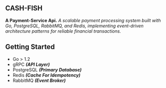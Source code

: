 ## CASH-FISH 
**A Payment-Service Api.**
*A scalable payment processing system built with Go, PostgreSQL, RabbitMQ, and Redis, implementing event-driven architecture patterns for reliable financial transactions.*

## Getting Started
- Go > 1.2 
- gRPC ***(API Layer)***
- PostgreSQL ***(Primary Database)*** 
- Redis ***(Cache For Idempotency)***
- RabbitMQ  ***(Event Broker)***